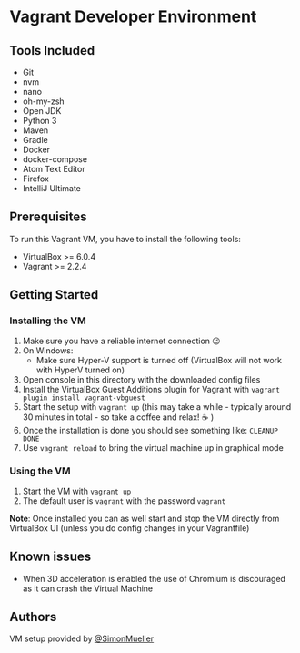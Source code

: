 # Vagrant Developer Environment

## Tools Included

* Git
* nvm
* nano
* oh-my-zsh
* Open JDK
* Python 3
* Maven
* Gradle
* Docker
* docker-compose
* Atom Text Editor
* Firefox
* IntelliJ Ultimate

## Prerequisites

To run this Vagrant VM, you have to install the following tools:
* VirtualBox >= 6.0.4
* Vagrant >= 2.2.4

## Getting Started

### Installing the VM


1. Make sure you have a reliable internet connection :wink:
2. On Windows:
    * Make sure Hyper-V support is turned off (VirtualBox will not work with HyperV turned on)
3. Open console in this directory with the downloaded config files
4. Install the VirtualBox Guest Additions plugin for Vagrant with `vagrant plugin install vagrant-vbguest`
5. Start the setup with `vagrant up` (this may take a while - typically around 30 minutes in total - so take a coffee and relax! :coffee: )
6. Once the installation is done you should see something like: `CLEANUP DONE`
7. Use `vagrant reload` to bring the virtual machine up in graphical mode

### Using the VM

1. Start the VM with `vagrant up`
2. The default user is `vagrant` with the password `vagrant`

**Note**: Once installed you can as well start and stop the VM directly from VirtualBox UI (unless you do config changes in your Vagrantfile)

## Known issues

* When 3D acceleration is enabled the use of Chromium is discouraged as it can crash the Virtual Machine

## Authors

VM setup provided by [@SimonMueller](https://github.com/SimonMueller)
